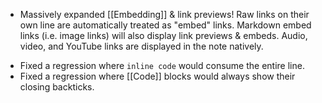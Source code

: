 + Massively expanded [[Embedding]] & link previews! Raw links on their own line are automatically treated as "embed" links. Markdown embed links (i.e. image links) will also display link previews & embeds. Audio, video, and YouTube links are displayed in the note natively.
- Fixed a regression where `inline code` would consume the entire line.
- Fixed a regression where [[Code]] blocks would always show their closing backticks.